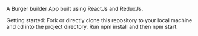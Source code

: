 A Burger builder App built using ReactJs and ReduxJs. 

Getting started:
Fork or directly clone this repository to your local machine and cd into the project directory.
Run npm install and then npm start.
